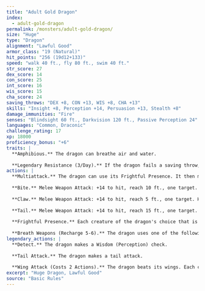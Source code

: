 ```yaml
---
title: "Adult Gold Dragon"
index:
  - adult-gold-dragon
permalink: /monsters/adult-gold-dragon/
size: "Huge"
type: "Dragon"
alignment: "Lawful Good"
armor_class: "19 (Natural)"
hit_points: "256 (19d12+133)"
speed: "walk 40 ft., fly 80 ft., swim 40 ft."
str_score: 27
dex_score: 14
con_score: 25
int_score: 16
wis_score: 15
cha_score: 24
saving_throws: "DEX +8, CON +13, WIS +8, CHA +13"
skills: "Insight +8, Perception +14, Persuasion +13, Stealth +8"
damage_immunities: "Fire"
senses: "Blindsight 60 ft., Darkvision 120 ft., Passive Perception 24"
languages: "Common, Draconic"
challenge_rating: 17
xp: 18000
proficiency_bonus: "+6"
traits: |
  **Amphibious.** The dragon can breathe air and water.
  
  **Legendary Resistance (3/Day).** If the dragon fails a saving throw, it can choose to succeed instead.
actions: |
  **Multiattack.** The dragon can use its Frightful Presence. It then makes three attacks: one with its bite and two with its claws.
  
  **Bite.** Melee Weapon Attack: +14 to hit, reach 10 ft., one target. Hit: 19 (2d10 + 8) piercing damage.
  
  **Claw.** Melee Weapon Attack: +14 to hit, reach 5 ft., one target. Hit: 15 (2d6 + 8) slashing damage.
  
  **Tail.** Melee Weapon Attack: +14 to hit, reach 15 ft., one target. Hit: 17 (2d8 + 8) bludgeoning damage.
  
  **Frightful Presence.** Each creature of the dragon's choice that is within 120 feet of the dragon and aware of it must succeed on a DC 21 Wisdom saving throw or become frightened for 1 minute. A creature can repeat the saving throw at the end of each of its turns, ending the effect on itself on a success. If a creature's saving throw is successful or the effect ends for it, the creature is immune to the dragon's Frightful Presence for the next 24 hours.
  
  **Breath Weapons (Recharge 5-6).** The dragon uses one of the following breath weapons. Fire Breath. The dragon exhales fire in a 60-foot cone. Each creature in that area must make a DC 21 Dexterity saving throw, taking 66 (12d10) fire damage on a failed save, or half as much damage on a successful one. Weakening Breath. The dragon exhales gas in a 60-foot cone. Each creature in that area must succeed on a DC 21 Strength saving throw or have disadvantage on Strength-based attack rolls, Strength checks, and Strength saving throws for 1 minute. A creature can repeat the saving throw at the end of each of its turns, ending the effect on itself on a success.
legendary_actions: |
  **Detect.** The dragon makes a Wisdom (Perception) check.
  
  **Tail Attack.** The dragon makes a tail attack.
  
  **Wing Attack (Costs 2 Actions).** The dragon beats its wings. Each creature within 10 ft. of the dragon must succeed on a DC 22 Dexterity saving throw or take 15 (2d6 + 8) bludgeoning damage and be knocked prone. The dragon can then fly up to half its flying speed.
excerpt: "Huge Dragon, Lawful Good"
source: "Basic Rules"
---
```


